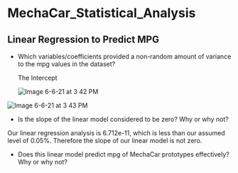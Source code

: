 # MechaCar_Statistical_Analysis

## Linear Regression to Predict MPG

  * Which variables/coefficients provided a non-random amount of variance to the mpg values in the dataset? 

      The Intercept
      
    ![Image 6-6-21 at 3 42 PM](https://user-images.githubusercontent.com/78887673/120938083-2b378e80-c6df-11eb-95bd-d91bc7f5ff11.jpg)
  
  
![Image 6-6-21 at 3 43 PM](https://user-images.githubusercontent.com/78887673/120938127-591cd300-c6df-11eb-91c3-3880953d5225.jpg)

     
  * Is the slope of the linear model considered to be zero? Why or why not? 
 
 Our linear regression analysis is 6.712e-11, which is less than our assumed level of 0.05%. Therefore the slope of our linear model is not zero.

      

  * Does this linear model predict mpg of MechaCar prototypes effectively? Why or why not?
